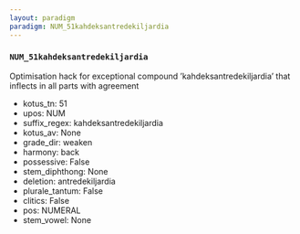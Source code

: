 ```yaml
---
layout: paradigm
paradigm: NUM_51kahdeksantredekiljardia
---
```

### ` NUM_51kahdeksantredekiljardia `

Optimisation hack for exceptional compound ’kahdeksantredekiljardia’ that inflects in all parts with agreement
* kotus_tn: 51
* upos: NUM
* suffix_regex: kahdeksantredekiljardia
* kotus_av: None
* grade_dir: weaken
* harmony: back
* possessive: False
* stem_diphthong: None
* deletion: antredekiljardia
* plurale_tantum: False
* clitics: False
* pos: NUMERAL
* stem_vowel: None
